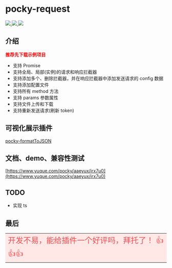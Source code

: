# pocky-request

<a href="https://github.com/2460392754/uniapp-tools">
<img src="https://img.shields.io/badge/version-2.0.3.3-blue.svg?cacheSeconds=2592000" />
<img src="https://badgen.net/github/stars/2460392754/uniapp-tools">
<img src="https://badgen.net/github/forks/2460392754/uniapp-tools">
</a>

## 介绍

<font color="red">**推荐先下载示例项目**</font><br />

- 支持 Promise
- 支持全局、局部(实例)的请求和响应拦截器
- 支持添加多个、删除拦截器，并在响应拦截器中添加发送请求的 config 数据
- 支持添加配置文件
- 支持所有 method 方法
- 支持 params 参数属性
- 支持文件上传和下载
- 支持重新发送请求(刷新 token)

## 可视化展示插件

[pocky-formatToJSON](https://ext.dcloud.net.cn/plugin?id=798)

## 文档、demo、兼容性测试

[https://www.yuque.com/pocky/aaeyux/irx7u0](https://www.yuque.com/pocky/aaeyux/irx7u0)

## TODO

- 实现 ts

## 最后

<table><tr><td bgcolor="#FFE8E6" >
<font color="#FF4D4F" size="5">
开发不易，能给插件一个好评吗，拜托了！ 👍👍👍
</font>
</td></tr></table>
